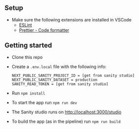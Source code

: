 ## Setup

- Make sure the following extensions are installed in VSCode
  - [ESLint](https://marketplace.visualstudio.com/items?itemName=dbaeumer.vscode-eslint)
  - [Prettier - Code formatter](https://marketplace.visualstudio.com/items?itemName=esbenp.prettier-vscode)



## Getting started

- Clone this repo
- Create a `.env.local` file with the following info:

  ```
  NEXT_PUBLIC_SANITY_PROJECT_ID = [get from sanity studio]
  NEXT_PUBLIC_SANITY_DATASET = production
  SANITY_READ_TOKEN = [get from sanity studio]
  ```

- Run `npm install`
- To start the app run `npm run dev`
- The Sanity studio runs on [http://localhost:3000/studio](http://localhost:3000/studio)
- To build the app (as in the pipeline) run `npm run build`
